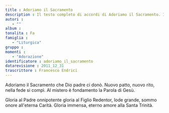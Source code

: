 ```yaml
--- 
title : Adoriamo il Sacramento
description : Il testo completo di accordi di Adoriamo il Sacramento. Inseriscila nel tuo canzoniere!
autori : 
   - ""
album : 
tonalita : Fa
famiglia : 
   - "Liturgica"
gruppo : 
momenti : 
   - "Adorazione"
identificatore : adoriamo_il_sacramento
datarevisione : 2011_12_31
trascrittore : Francesco Endrici
--- 
```




Adoriamo il Sacramento
che Dio padre ci donò.
Nuovo patto, nuovo rito,
nella fede si compì.
Al mistero è fondamento
la Parola di Gesù.


Gloria al Padre onnipotente
gloria al Figlio Redentor,
lode grande, sommo onore
all'eterna Carità.
Gloria immensa, eterno amore
alla Santa Trinità.


